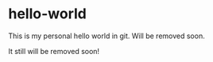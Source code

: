 # hello-world
This is my personal hello world in git. Will be removed soon.

It still will be removed soon!
